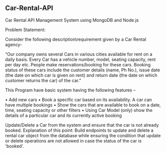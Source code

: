 ## Car-Rental-API

Car Rental API Management System using MongoDB and Node.js

Problem Statement: 

Consider the following description\requirement given by a Car Rental agency-

“Our company owns several Cars in various cities available for rent on a daily basis. Every Car has a vehicle number, model, seating capacity, rent per day etc. People make reservations/booking for these cars. Booking status of these cars include the customer details (name, Ph No.), issue date (the date on which car is given on rent) and return date (the date on which customer returns the car) of the car.” 

This Program have basic system having the following features –

• Add new cars 
• Book a specific car based on its availability. A car can have multiple bookings
• Show the cars that are available to book on a date, time, seating capacity or other filters
• Using Car Model (only) show the details of a particular car and its currently active booking

Update/Delete a Car from the system and ensure that the car is not already booked. Explanation of this point: Build endpoints to update and delete a rental car object from the database while ensuring the condition that update or delete operations are not allowed in case the status of the car is 'booked'.
